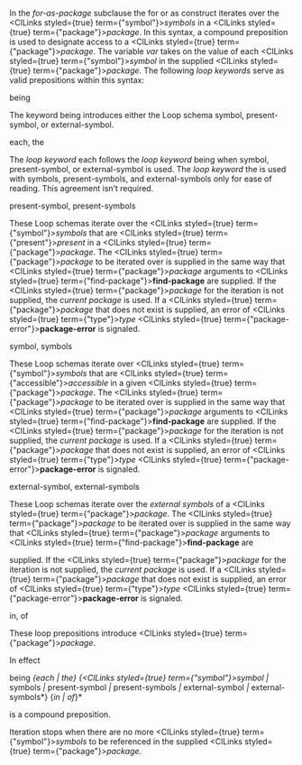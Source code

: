  



In the *for-as-package* subclause the for or as construct iterates over the <ClLinks styled={true} term={"symbol"}><i>symbols</i></ClLinks> in a <ClLinks styled={true} term={"package"}><i>package</i></ClLinks>. In this syntax, a compound preposition is used to designate access to a <ClLinks styled={true} term={"package"}><i>package</i></ClLinks>. The variable *var* takes on the value of each <ClLinks styled={true} term={"symbol"}><i>symbol</i></ClLinks> in the supplied <ClLinks styled={true} term={"package"}><i>package</i></ClLinks>. The following *loop keywords* serve as valid prepositions within this syntax: 



being 



The keyword being introduces either the Loop schema symbol, present-symbol, or external-symbol. 



each, the 



The *loop keyword* each follows the *loop keyword* being when symbol, present-symbol, or external-symbol is used. The *loop keyword* the is used with symbols, present-symbols, and external-symbols only for ease of reading. This agreement isn’t required. 



present-symbol, present-symbols 



These Loop schemas iterate over the <ClLinks styled={true} term={"symbol"}><i>symbols</i></ClLinks> that are <ClLinks styled={true} term={"present"}><i>present</i></ClLinks> in a <ClLinks styled={true} term={"package"}><i>package</i></ClLinks>. The <ClLinks styled={true} term={"package"}><i>package</i></ClLinks> to be iterated over is supplied in the same way that <ClLinks styled={true} term={"package"}><i>package</i></ClLinks> arguments to <ClLinks styled={true} term={"find-package"}><b>find-package</b></ClLinks> are supplied. If the <ClLinks styled={true} term={"package"}><i>package</i></ClLinks> for the iteration is not supplied, the *current package* is used. If a <ClLinks styled={true} term={"package"}><i>package</i></ClLinks> that does not exist is supplied, an error of <ClLinks styled={true} term={"type"}><i>type</i></ClLinks> <ClLinks styled={true} term={"package-error"}><b>package-error</b></ClLinks> is signaled. 



symbol, symbols 



These Loop schemas iterate over <ClLinks styled={true} term={"symbol"}><i>symbols</i></ClLinks> that are <ClLinks styled={true} term={"accessible"}><i>accessible</i></ClLinks> in a given <ClLinks styled={true} term={"package"}><i>package</i></ClLinks>. The <ClLinks styled={true} term={"package"}><i>package</i></ClLinks> to be iterated over is supplied in the same way that <ClLinks styled={true} term={"package"}><i>package</i></ClLinks> arguments to <ClLinks styled={true} term={"find-package"}><b>find-package</b></ClLinks> are supplied. If the <ClLinks styled={true} term={"package"}><i>package</i></ClLinks> for the iteration is not supplied, the *current package* is used. If a <ClLinks styled={true} term={"package"}><i>package</i></ClLinks> that does not exist is supplied, an error of <ClLinks styled={true} term={"type"}><i>type</i></ClLinks> <ClLinks styled={true} term={"package-error"}><b>package-error</b></ClLinks> is signaled. 



external-symbol, external-symbols 



These Loop schemas iterate over the *external symbols* of a <ClLinks styled={true} term={"package"}><i>package</i></ClLinks>. The <ClLinks styled={true} term={"package"}><i>package</i></ClLinks> to be iterated over is supplied in the same way that <ClLinks styled={true} term={"package"}><i>package</i></ClLinks> arguments to <ClLinks styled={true} term={"find-package"}><b>find-package</b></ClLinks> are 







 



 



supplied. If the <ClLinks styled={true} term={"package"}><i>package</i></ClLinks> for the iteration is not supplied, the *current package* is used. If a <ClLinks styled={true} term={"package"}><i>package</i></ClLinks> that does not exist is supplied, an error of <ClLinks styled={true} term={"type"}><i>type</i></ClLinks> <ClLinks styled={true} term={"package-error"}><b>package-error</b></ClLinks> is signaled. 



in, of 



These loop prepositions introduce <ClLinks styled={true} term={"package"}><i>package</i></ClLinks>. 



In effect 



being *\{*each *|* the*\} \{<ClLinks styled={true} term={"symbol"}><i>symbol </i></ClLinks>|* symbols *|* present-symbol *|* present-symbols *|* external-symbol *|* external-symbols*\} \{*in *|* of*\}* 



is a compound preposition. 



Iteration stops when there are no more <ClLinks styled={true} term={"symbol"}><i>symbols</i></ClLinks> to be referenced in the supplied <ClLinks styled={true} term={"package"}><i>package</i></ClLinks>. 